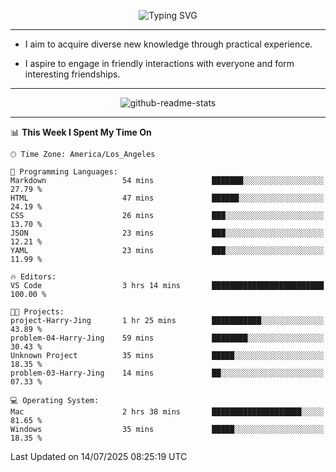 <p align="center">
  <img src="https://readme-typing-svg.demolab.com?font=Fira+Code&weight=500&size=32&duration=2500&pause=1600&center=true&vCenter=true&random=false&width=1024&height=64&lines=Hi+there+%F0%9F%91%8B;I'm+delighted+you+could+make+it+here+%F0%9F%8E%89;I'm+Harry%2C+a+college+student+still+finding+my+way" alt="Typing SVG" />
</p>


---


- I aim to acquire diverse new knowledge through practical experience.

- I aspire to engage in friendly interactions with everyone and form interesting friendships.


---


<p align="center">
  <img src="https://github-readme-stats.vercel.app/api?username=Harry-Jing&show_icons=true" alt="github-readme-stats"/>
</p>


---

<!--START_SECTION:waka-->
📊 **This Week I Spent My Time On** 

```text
🕑︎ Time Zone: America/Los_Angeles

💬 Programming Languages: 
Markdown                 54 mins             ███████░░░░░░░░░░░░░░░░░░   27.79 % 
HTML                     47 mins             ██████░░░░░░░░░░░░░░░░░░░   24.19 % 
CSS                      26 mins             ███░░░░░░░░░░░░░░░░░░░░░░   13.70 % 
JSON                     23 mins             ███░░░░░░░░░░░░░░░░░░░░░░   12.21 % 
YAML                     23 mins             ███░░░░░░░░░░░░░░░░░░░░░░   11.99 % 

🔥 Editors: 
VS Code                  3 hrs 14 mins       █████████████████████████   100.00 % 

🐱‍💻 Projects: 
project-Harry-Jing       1 hr 25 mins        ███████████░░░░░░░░░░░░░░   43.89 % 
problem-04-Harry-Jing    59 mins             ████████░░░░░░░░░░░░░░░░░   30.43 % 
Unknown Project          35 mins             █████░░░░░░░░░░░░░░░░░░░░   18.35 % 
problem-03-Harry-Jing    14 mins             ██░░░░░░░░░░░░░░░░░░░░░░░   07.33 % 

💻 Operating System: 
Mac                      2 hrs 38 mins       ████████████████████░░░░░   81.65 % 
Windows                  35 mins             █████░░░░░░░░░░░░░░░░░░░░   18.35 % 
```


 Last Updated on 14/07/2025 08:25:19 UTC
<!--END_SECTION:waka-->
